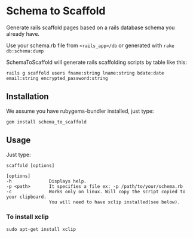 # Schema to Scaffold #

Generate rails scaffold pages based on a rails database schema you already have.

Use your schema.rb file from `<rails_app>/db` or generated with `rake db:schema:dump`


SchemaToScaffold will generate rails scaffolding scripts by table like this:

    rails g scaffold users fname:string lname:string bdate:date email:string encrypted_password:string


## Installation ##

We assume you have rubygems-bundler installed, just type:

    gem install schema_to_scaffold


## Usage ##

Just type:

    scaffold [options]
    
	[options]
    -h				Displays help.
	-p <path>		It specifies a file ex: -p /path/to/your/schema.rb
	-c				Works only on linux. Will copy the script copied to your clipboard.
					You will need to have xclip installed(see below).

### To install xclip ###

    sudo apt-get install xclip
